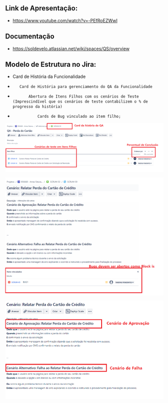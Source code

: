 ## Link de Apresentação:
- https://www.youtube.com/watch?v=-PEfRoEZWwI

## Documentação
- https://soldevelo.atlassian.net/wiki/spaces/QS/overview

## Modelo de Estrutura no Jira:
-   Card de História da Funcionalidade
-        Card de História para gerenciamento do QA da Funcionalidade
-            Abertura de Itens Filhos com os cenários de Teste (Imprescindível que os cenários de teste contabilizem o % de progresso da história)
-                Cards de Bug vinculado ao item filho;

![alt text](img/image-1.png)

![alt text](img/image-2.png)

![alt text](img/image-3.png)